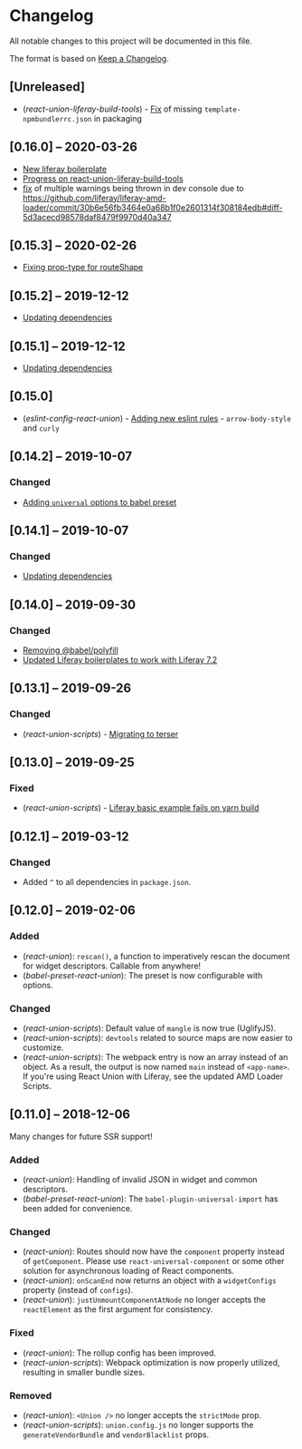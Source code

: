 # Changelog

All notable changes to this project will be documented in this file.

The format is based on [Keep a Changelog](https://keepachangelog.com/en/1.0.0/).

## [Unreleased]

- (_react-union-liferay-build-tools_) - [Fix](https://github.com/lundegaard/react-union/pull/478) of missing `template-npmbundlerrc.json` in packaging

## [0.16.0] – 2020-03-26
- [New liferay boilerplate](https://github.com/lundegaard/react-union/pull/477)
- [Progress on react-union-liferay-build-tools](https://github.com/lundegaard/react-union/pull/477)
- [fix](https://github.com/lundegaard/react-union/pull/477) of multiple warnings being thrown in dev console due to https://github.com/liferay/liferay-amd-loader/commit/30b6e56fb3464e0a68b1f0e2601314f308184edb#diff-5d3acecd98578daf8479f9970d40a347

## [0.15.3] – 2020-02-26
- [Fixing prop-type for routeShape](https://github.com/lundegaard/react-union/pull/468)

## [0.15.2] – 2019-12-12
- [Updating dependencies](https://github.com/lundegaard/react-union/pull/461)

## [0.15.1] – 2019-12-12
- [Updating dependencies](https://github.com/lundegaard/react-union/pull/458)

## [0.15.0]
- (_eslint-config-react-union_) - [Adding new eslint rules](https://github.com/lundegaard/react-union/issues/445) - `arrow-body-style` and `curly`

## [0.14.2] – 2019-10-07

### Changed
- [Adding `universal` options to babel preset](https://github.com/lundegaard/react-union/issues/324)

## [0.14.1] – 2019-10-07

### Changed

- [Updating dependencies](https://github.com/lundegaard/react-union/pull/439)

## [0.14.0] – 2019-09-30	

### Changed
- [Removing @babel/polyfill](https://github.com/lundegaard/react-union/issues/424)
- [Updated Liferay boilerplates to work with Liferay 7.2](https://github.com/lundegaard/react-union/pull/430)
  
## [0.13.1] – 2019-09-26	

### Changed
- (_react-union-scripts_) - [Migrating to terser](https://github.com/lundegaard/react-union/pull/427) 

## [0.13.0] – 2019-09-25	

### Fixed
- (_react-union-scripts_) - [Liferay basic example fails on yarn build](https://github.com/lundegaard/react-union/issues/412) 

## [0.12.1] – 2019-03-12

### Changed
- Added `^` to all dependencies in `package.json`.

## [0.12.0] – 2019-02-06

### Added
- (_react-union_): `rescan()`, a function to imperatively rescan the document for widget descriptors. Callable from anywhere!
- (_babel-preset-react-union_): The preset is now configurable with options.

### Changed

- (_react-union-scripts_): Default value of `mangle` is now true (UglifyJS).
- (_react-union-scripts_): `devtools` related to source maps are now easier to customize.
- (_react-union-scripts_): The webpack entry is now an array instead of an object. As a result, the output is now named `main` instead of `<app-name>`. If you're using React Union with Liferay, see the updated AMD Loader Scripts.

## [0.11.0] – 2018-12-06

Many changes for future SSR support!

### Added

- (_react-union_): Handling of invalid JSON in widget and common descriptors.
- (_babel-preset-react-union_): The `babel-plugin-universal-import` has been added for convenience. 

### Changed

- (_react-union_): Routes should now have the `component` property instead of `getComponent`. Please use `react-universal-component` or some other solution for asynchronous loading of React components.
- (_react-union_): `onScanEnd` now returns an object with a `widgetConfigs` property (instead of `configs`).
- (_react-union_): `justUnmountComponentAtNode` no longer accepts the `reactElement` as the first argument for consistency.

### Fixed

- (_react-union_): The rollup config has been improved.
- (_react-union-scripts_): Webpack optimization is now properly utilized, resulting in smaller bundle sizes.

### Removed

- (_react-union_): `<Union />` no longer accepts the `strictMode` prop.
- (_react-union-scripts_): `union.config.js` no longer supports the `generateVendorBundle` and `vendorBlacklist` props.

